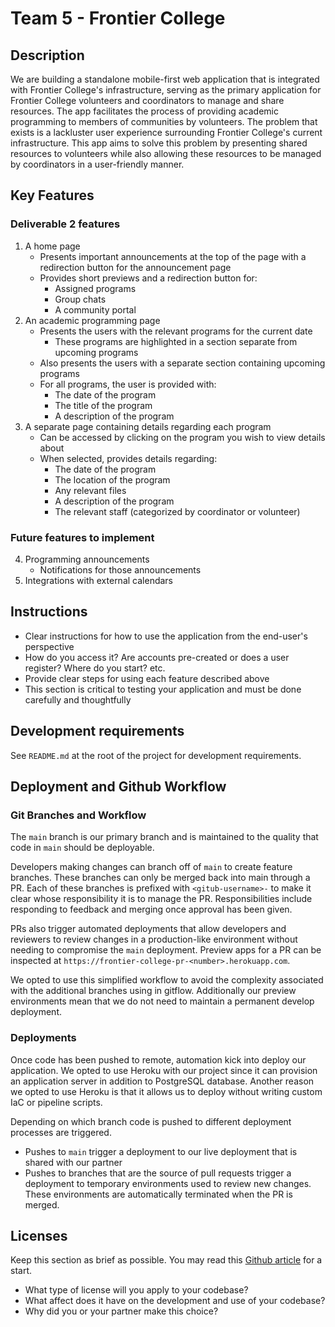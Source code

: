 # Team 5 - Frontier College

<!-- > _Note:_ This document is intended to be relatively short. Be concise and precise. Assume the reader has no prior knowledge of your application and is non-technical.  -->

## Description

<!--  * Provide a high-level description of your application and it's value from an end-user's perspective
 * What is the problem you're trying to solve?
 * Is there any context required to understand **why** the application solves this problem? -->

We are building a standalone mobile-first web application that is integrated with Frontier College's infrastructure, serving as the primary application for Frontier College volunteers and coordinators to manage and share resources. The app facilitates the process of providing academic programming to members of communities by volunteers. The problem that exists is a lackluster user experience surrounding Frontier College's current infrastructure. This app aims to solve this problem by presenting shared resources to volunteers while also allowing these resources to be managed by coordinators in a user-friendly manner.

## Key Features

<!--  * Described the key features in the application that the user can access
 * Provide a breakdown or detail for each feature that is most appropriate for your application
 * This section will be used to assess the value of the features built -->

### Deliverable 2 features

1. A home page
   - Presents important announcements at the top of the page with a redirection button for the announcement page
   - Provides short previews and a redirection button for:
     - Assigned programs
     - Group chats
     - A community portal
2. An academic programming page
   - Presents the users with the relevant programs for the current date
     - These programs are highlighted in a section separate from upcoming programs
   - Also presents the users with a separate section containing upcoming programs
   - For all programs, the user is provided with:
     - The date of the program
     - The title of the program
     - A description of the program
3. A separate page containing details regarding each program
   - Can be accessed by clicking on the program you wish to view details about
   - When selected, provides details regarding:
     - The date of the program
     - The location of the program
     - Any relevant files
     - A description of the program
     - The relevant staff (categorized by coordinator or volunteer)

### Future features to implement

4. Programming announcements
   - Notifications for those announcements
5. Integrations with external calendars

## Instructions

- Clear instructions for how to use the application from the end-user's perspective
- How do you access it? Are accounts pre-created or does a user register? Where do you start? etc.
- Provide clear steps for using each feature described above
- This section is critical to testing your application and must be done carefully and thoughtfully

## Development requirements

 <!-- * If a developer were to set this up on their machine or a remote server, what are the technical requirements (e.g. OS, libraries, etc.)?
 * Briefly describe instructions for setting up and running the application (think a true README).
  -->

See `README.md` at the root of the project for development requirements.

## Deployment and Github Workflow

<!-- Describe your Git / GitHub workflow. Essentially, we want to understand how your team members shares a codebase, avoid conflicts and deploys the application. -->

<!-- - Be concise, yet precise. For example, "we use pull-requests" is not a precise statement since it leaves too many open questions - Pull-requests from where to where? Who reviews the pull-requests? Who is responsible for merging them? etc.
- If applicable, specify any naming conventions or standards you decide to adopt.
- Describe your overall deployment process from writing code to viewing a live applicatioon
- What deployment tool(s) are you using and how
- Don't forget to **briefly explain why** you chose this workflow or particular aspects of it! -->

### Git Branches and Workflow

The `main` branch is our primary branch and is maintained to the quality that code in `main` should be deployable.

Developers making changes can branch off of `main` to create feature branches. These branches can only be merged back into main through a PR. Each of these branches is prefixed with `<gitub-username>-` to make it clear whose responsibility it is to manage the PR. Responsibilities include responding to feedback and merging once approval has been given.

PRs also trigger automated deployments that allow developers and reviewers to review changes in a production-like environment without needing to compromise the `main` deployment. Preview apps for a PR can be inspected at `https://frontier-college-pr-<number>.herokuapp.com`.

We opted to use this simplified workflow to avoid the complexity associated with the additional branches using in gitflow. Additionally our preview environments mean that we do not need to maintain a permanent develop deployment.

### Deployments

Once code has been pushed to remote, automation kick into deploy our application. We opted to use Heroku with our project since it can provision an application server in addition to PostgreSQL database. Another reason we opted to use Heroku is that it allows us to deploy without writing custom IaC or pipeline scripts.

Depending on which branch code is pushed to different deployment processes are triggered.

- Pushes to `main` trigger a deployment to our live deployment that is shared with our partner
- Pushes to branches that are the source of pull requests trigger a deployment to temporary environments used to review new changes. These environments are automatically terminated when the PR is merged.

## Licenses

Keep this section as brief as possible. You may read this [Github article](https://help.github.com/en/github/creating-cloning-and-archiving-repositories/licensing-a-repository) for a start.

- What type of license will you apply to your codebase?
- What affect does it have on the development and use of your codebase?
- Why did you or your partner make this choice?
